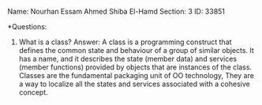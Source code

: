 Name: Nourhan Essam Ahmed Shiba El-Hamd
Section: 3
ID: 33851

*Questions:

1. What is a class?
Answer:
A class is a programming construct that defines the common state and behaviour of a group of similar objects.
It has a name, and it describes the state (member data) and services (member functions) provided by objects that are instances of the class.
Classes are the fundamental packaging unit of OO technology, They are a way to localize all the states and services associated with a cohesive concept.
